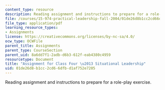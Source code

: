 ```yaml
---
content_type: resource
description: Reading assignment and instructions to prepare for a role-play exercise.
file: /courses/15-974-practical-leadership-fall-2004/01de26d8b1cc2cd66dfbd1af752e7205_3rd_assignmt.pdf
file_type: application/pdf
learning_resource_types:
- Assignments
license: https://creativecommons.org/licenses/by-nc-sa/4.0/
ocw_type: OCWFile
parent_title: Assignments
parent_type: CourseSection
parent_uid: 8a6dd7f1-2adb-d6b3-612f-eab4380c4959
resourcetype: Document
title: "Assignment for Class Four \u2013 Situational Leadership"
uid: 01de26d8-b1cc-2cd6-6dfb-d1af752e7205
---
```

Reading assignment and instructions to prepare for a role-play exercise.